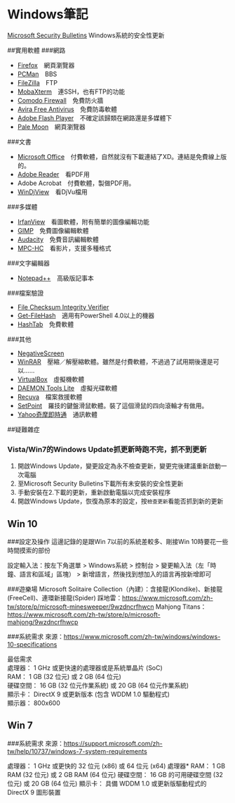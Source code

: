 # Windows筆記

[Microsoft Security Bulletins](https://technet.microsoft.com/en-us/security/bulletins.aspx) Windows系統的安全性更新

##實用軟體
###網路
* [Firefox](http://moztw.org/firefox/download/latest-win.html)　網頁瀏覽器
* [PCMan](http://pcman.ptt.cc/)　BBS
* [FileZilla](https://filezilla-project.org/download.php?type=client)　FTP
* [MobaXterm](http://mobaxterm.mobatek.net/download-home-edition.html)　連SSH，也有FTP的功能
* [Comodo Firewall](https://www.comodo.com/home/internet-security/firewall.php)　免費防火牆
* [Avira Free Antivirus](http://www.avira.com/zh-tw/download-start-new/product/avira-free-antivirus)　免費防毒軟體
* [Adobe Flash Player](http://get.adobe.com/tw/flashplayer/)　不確定該歸類在網路還是多媒體下
* [Pale Moon](https://www.palemoon.org/)　網頁瀏覽器

###文書
* [Microsoft Office](https://office.com/start/default.aspx?WT.mc_id=Office_Products_site)　付費軟體，自然就沒有下載連結了XD。連結是免費線上版的。
* [Adobe Reader](http://get.adobe.com/tw/reader/)　看PDF用
* Adobe Acrobat　付費軟體，製做PDF用。
* [WinDjView](http://sourceforge.net/projects/windjview/)　看DjVu檔用

###多媒體
* [IrfanView](http://www.irfanview.com/main_download_engl.htm)　看圖軟體，附有簡單的圖像編輯功能
* [GIMP](http://www.gimp.org/downloads/)　免費圖像編輯軟體
* [Audacity](http://audacity.sourceforge.net/download/?lang=zh-TW)　免費音訊編輯軟體
* [MPC-HC](http://mpc-hc.org/)　看影片，支援多種格式

###文字編輯器
* [Notepad++](http://notepad-plus-plus.org/download/)　高級版記事本

###檔案驗證
* [File Checksum Integrity Verifier](https://support.microsoft.com/en-us/kb/841290)
* [Get-FileHash](https://msdn.microsoft.com/en-us/powershell/reference/5.1/microsoft.powershell.utility/get-filehash)　適用有PowerShell 4.0以上的機器
* [HashTab](http://implbits.com/products/hashtab/)　免費軟體

###其他
* [NegativeScreen](http://arcanesanctum.net/negativescreen/)
* [WinRAR](http://www.rar.com.tw/download.html)　壓縮／解壓縮軟體。雖然是付費軟體，不過過了試用期後還是可以……
* [VirtualBox](https://www.virtualbox.org/wiki/Downloads)　虛擬機軟體
* [DAEMON Tools Lite](http://www.disk-tools.com/download/daemon)　虛擬光碟軟體
* [Recuva](https://www.piriform.com/recuva)　檔案救援軟體
* [SetPoint](http://www.logitech.com/zh-tw/mice-pointers/articles/11650)　羅技的鍵盤滑鼠軟體。裝了這個滑鼠的四向滾輪才有做用。
* [Yahoo奇摩即時通](https://hk.messenger.yahoo.com/)　通訊軟體

##疑難雜症
### Vista/Win7的Windows Update抓更新時跑不完，抓不到更新
1. 開啟Windows Update，變更設定為永不檢查更新，變更完後建議重新啟動一次電腦
2. 至Microsoft Security Bulletins下載所有未安裝的安全性更新
3. 手動安裝在2.下載的更新，重新啟動電腦以完成安裝程序
4. 開啟Windows Update，恢復為原本的設定，按`檢查更新`看能否抓到新的更新

## Win 10
###設定及操作
這邊記錄的是跟Win 7以前的系統差較多、剛接Win 10時要花一些時間摸索的部份

設定輸入法：按左下角選單 > Windows系統 > 控制台 > 變更輸入法（左「時鐘、語言和區域」區塊）  > 新增語言，然後找到想加入的語言再按新增即可


###遊樂場
Microsoft Solitaire Collection（內建）：含接龍(Klondike)、新接龍(FreeCell)、連環新接龍(Spider)
踩地雷：<https://www.microsoft.com/zh-tw/store/p/microsoft-minesweeper/9wzdncrfhwcn>
Mahjong Titans：<https://www.microsoft.com/zh-tw/store/p/microsoft-mahjong/9wzdncrfhwcp>

###系統需求
來源：<https://www.microsoft.com/zh-tw/windows/windows-10-specifications>  
  
最低需求  
處理器： 1 GHz 或更快速的處理器或是系統單晶片 (SoC)  
RAM： 1 GB (32 位元) 或 2 GB (64 位元)  
硬碟空間： 16 GB (32 位元作業系統) 或 20 GB (64 位元作業系統)  
顯示卡： DirectX 9 或更新版本 (包含 WDDM 1.0 驅動程式)  
顯示器： 800x600  

## Win 7
###系統需求
來源：<https://support.microsoft.com/zh-tw/help/10737/windows-7-system-requirements>

處理器： 1 GHz 或更快的 32 位元 (x86) 或 64 位元 (x64) 處理器*
RAM： 1 GB RAM (32 位元) 或 2 GB RAM (64 位元)
硬碟空間： 16 GB 的可用硬碟空間 (32 位元) 或 20 GB (64 位元)
顯示卡： 具備 WDDM 1.0 或更新版驅動程式的 DirectX 9 圖形裝置